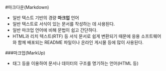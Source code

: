#마크다운(Markdown)
- 일반 텍스트 기반의 경량 **마크업** 언어
- 일반 텍스트로 서식이 있는 문서를 작성하는 데 사용된다.
- 일반 마크업 언어에 비해 문법이 쉽고 간단하다.
- HTML과 리치 텍스트(RTF) 등 서식 문서로 쉽게 변환되기 때문에 응용 소프트웨어와 함께 배포되는 README 파일이나 온라인 게시물 등에 많이 사용된다.


###마크업(MarkUp)
* 태그 등을 이용하여 문서나 데이터의 구조를 명기하는 언어(HTML 등)